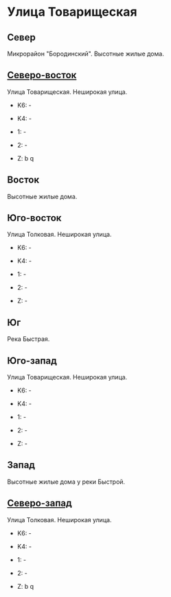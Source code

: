 # Улица Товарищеская

## Север

Микрорайон "Бородинский".
Высотные жилые дома.

## [Северо-восток](./11492037.md)

Улица Товарищеская.
Неширокая улица.

* K6:   -
* K4:   -
* 1:    -
* 2:    -

* Z:    b   q

## Восток

Высотные жилые дома.

## Юго-восток

Улица Толковая.
Неширокая улица.

* K6:   -
* K4:   -
* 1:    -
* 2:    -

* Z:    -

## Юг

Река Быстрая.

## Юго-запад

Улица Товарищеская.
Неширокая улица.

* K6:   -
* K4:   -
* 1:    -
* 2:    -

* Z:    -

## Запад

Высотные жилые дома у реки Быстрой.

## [Северо-запад](./11485035.md)

Улица Толковая.
Неширокая улица.

* K6:   -
* K4:   -
* 1:    -
* 2:    -

* Z:    b   q
